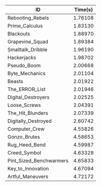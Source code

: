 |ID|Time(s)|
|-|-|
|Rebooting_Rebels|1.76108|
|Prime_Calculus|1.83130|
|Blackouts|1.88970|
|Grapevine_Squad|1.89384|
|Smalltalk_Dribble|1.96190|
|Hackerjacks|1.98702|
|Pseudo_Boom|2.00668|
|Byte_Mechanics|2.01104|
|Beasts|2.01922|
|The_ERROR_List|2.01946|
|Digital_Destroyers|2.02525|
|Loose_Screws|2.04391|
|The_Hit_Blunders|2.07339|
|Digitally_Destroyed|2.60742|
|Computer_Crew|4.55826|
|Gonzo_Brutes|4.58653|
|Rug_Heed_Bend|4.59987|
|Creed_Symbol|4.63328|
|Pint_Sized_Benchwarmers|4.65833|
|Key_to_Innovation|4.67094|
|Artful_Maneuvers|4.72172|
